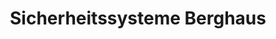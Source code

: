 ---
title: "Sicherheitssysteme Berghaus"
url: /luedenscheid/sicherheitssysteme-berghaus/
shop: Schlüsseldienst
---